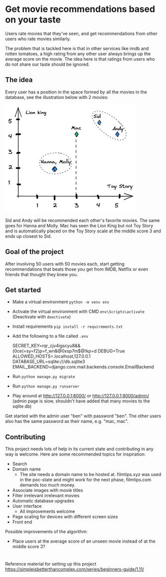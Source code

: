 # Get movie recommendations based on your taste
Users rate movies that they've seen, and get recommendations from other users who rate movies similarly.

The problem that is tackled here is that in other services like imdb and rotten tomatoes,
a high rating from any other user always brings up the average score on the movie.
The idea here is that ratings from users who do not share our taste should be ignored.

## The idea
Every user has a position in the space formed by all the movies in the database, see the illustration below with  2 movies:

![concept](concept_pic.png "concept drawing")

Sid and Andy will be recommended each other's favorite movies. The same goes for Hanna and Molly. Mac has seen the Lion King but not Toy Story and is automatically placed on the Toy Story scale at the middle score 3 and ends up closest to Sid.

## Goal of the project
After involving 50 users with 50 movies each, start getting recommendations that beats those you get from IMDB, Netflix or even friends that thought they knew you.


## Get started
* Make a virtual environment `python -m venv env`
* Activate the virtual environment with CMD `env\Scripts\activate` (Deactivate with `deactivate`)
* Install requirements `pip install -r requirements.txt`

* Add the following to a file called `.env`


    SECRET_KEY=rqr_cjv4igscyu8&&(0ce(=sy=f2)p=f_wn&@0xsp7m$@!kp=d
    DEBUG=True
    ALLOWED_HOSTS=.localhost,127.0.0.1
    DATABASE_URL=sqlite:///db.sqlite3
    EMAIL_BACKEND=django.core.mail.backends.console.EmailBackend

* Run `python manage.py migrate`
* Run `python manage.py runserver`
* Play around at http://127.0.0.1:8000/ or http://127.0.0.1:8000/admin/ (admin page is slow, shouldn't have added that many movies to the sqlite db)


Get started with the admin user "ben" with password "ben". The other users also has the same password as their name, e.g. "mac, mac".


## Contributing
This project needs lots of help in its current state and contributing in any way is welcome. Here are some recommended topics for inspiration:
* Search
* Domain name
    * The site needs a domain name to be hosted at. filmtips.xyz was used in the poc-state and might work for the next phase, filmtips.com demands too much money.
* Associate images with movie titles
* Filter irrelevant irrelevant movies
* Automatic database upgrades
* User interface
  * All improvements welcome
* Page scaling for devices with different screen sizes
* Front end

Possible improvements of the algorithm:
* Place users at the average score of an unseen movie instead of at the middle score 3?


#

Reference material for setting up this project
https://simpleisbetterthancomplex.com/series/beginners-guide/1.11/